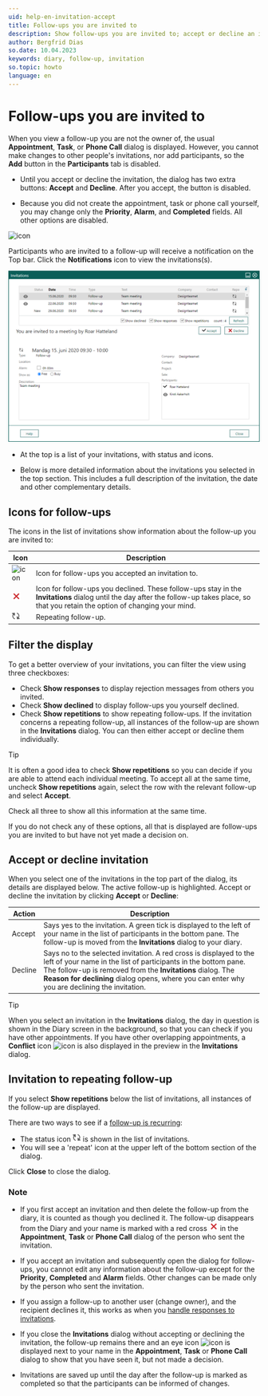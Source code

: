 ```yaml
---
uid: help-en-invitation-accept
title: Follow-ups you are invited to
description: Show follow-ups you are invited to; accept or decline an invitation
author: Bergfrid Dias
so.date: 10.04.2023
keywords: diary, follow-up, invitation
so.topic: howto
language: en
---
```


# Follow-ups you are invited to

When you view a follow-up you are not the owner of, the usual **Appointment**, **Task**, or **Phone Call** dialog is displayed. However, you cannot make changes to other people's invitations, nor add participants, so the **Add** button in the **Participants** tab is disabled.

* Until you accept or decline the invitation, the dialog has two extra buttons: **Accept** and **Decline**. After you accept, the button is disabled.

* Because you did not create the appointment, task or phone call yourself, you may change only the **Priority**, **Alarm**, and **Completed** fields. All other options are disabled.

![icon][img1]

Participants who are invited to a follow-up will receive a notification on the Top bar. Click the **Notifications** icon to view the invitations(s).

![Receive invitations -screenshot][img2]

* At the top is a list of your invitations, with status and icons.

* Below is more detailed information about the invitations you selected in the top section. This includes a full description of the invitation, the date and other complementary details.

## Icons for follow-ups

The icons in the list of invitations show information about the follow-up you are invited to:

| Icon | Description |
|---|---|
| ![icon][img3] | Icon for follow-ups you accepted an invitation to. |
| ![icon][img4] | Icon for follow-ups you declined. These follow-ups stay in the **Invitations** dialog until the day after the follow-up takes place, so that you retain the option of changing your mind. |
| ![icon][img5] | Repeating follow-up. |

## Filter the display

To get a better overview of your invitations, you can filter the view using three checkboxes:

* Check **Show responses** to display rejection messages from others you invited.
* Check **Show declined** to display follow-ups you yourself declined.
* Check **Show repetitions** to show repeating follow-ups. If the invitation concerns a repeating follow-up, all instances of the follow-up are shown in the **Invitations** dialog. You can then either accept or decline them individually.

> [!TIP]
> It is often a good idea to check **Show repetitions** so you can decide if you are able to attend each individual meeting. To accept all at the same time, uncheck **Show repetitions** again, select the row with the relevant follow-up and select **Accept**.

Check all three to show all this information at the same time.

If you do not check any of these options, all that is displayed are follow-ups you are invited to but have not yet made a decision on.

## <a id="accept" />Accept or decline invitation

When you select one of the invitations in the top part of the dialog, its details are displayed below. The active follow-up is highlighted. Accept or decline the invitation by clicking **Accept** or **Decline**:

| Action | Description |
|---|---|
| Accept | Says yes to the invitation. A green tick is displayed to the left of your name in the list of participants in the bottom pane. The follow-up is moved from the **Invitations** dialog to your diary. |
| Decline | Says no to the selected invitation. A red cross is displayed to the left of your name in the list of participants in the bottom pane. The follow-up is removed from the **Invitations** dialog. The **Reason for declining** dialog opens, where you can enter why you are declining the invitation. |

> [!TIP]
> When you select an invitation in the **Invitations** dialog, the day in question is shown in the Diary screen in the background, so that you can check if you have other appointments.
If you have other overlapping appointments, a **Conflict** icon ![icon][img6] is also displayed in the preview in the **Invitations** dialog.

## Invitation to repeating follow-up

If you select **Show repetitions** below the list of invitations, all instances of the follow-up are displayed.

There are two ways to see if a [follow-up is recurring][3]:

* The status icon ![icon][img5] is shown in the list of invitations.
* You will see a 'repeat' icon at the upper left of the bottom section of the dialog.

Click **Close** to close the dialog.

### Note

* If you first accept an invitation and then delete the follow-up from the diary, it is counted as though you declined it. The follow-up disappears from the Diary and your name is marked with a red cross ![icon][img4] in the **Appointment**, **Task** or **Phone Call** dialog of the person who sent the invitation.

* If you accept an invitation and subsequently open the dialog for follow-ups, you cannot edit any information about the follow-up except for the **Priority**, **Completed** and **Alarm** fields. Other changes can be made only by the person who sent the invitation.

* If you assign a follow-up to another user (change owner), and the recipient declines it, this works as when you [handle responses to invitations][4].

* If you close the **Invitations** dialog without accepting or declining the invitation, the follow-up remains there and an eye icon ![icon][img7] is displayed next to your name in the **Appointment**, **Task** or **Phone Call** dialog to show that you have seen it, but not made a decision.

* Invitations are saved up until the day after the follow-up is marked as completed so that the participants can be informed of changes.

<!-- Referenced links -->
[3]: ../recurrence/create.md
[4]: response.md

<!-- Referenced images -->
[img1]: ../../../../media/icons/notice-new.png
[img2]: ../../../../media/loc/en/diary/invitation.png
[img3]: ../../../../../common/icons/check-black.png
[img4]: ../../../../../common/icons/reject-appointment-icon.png
[img5]: ../../../../media/icons/recurring-booking-assignment.png
[img6]: ../../../../../common/icons/warning-red.png
[img7]: ../../../../../common/icons/assignment-seen.png
